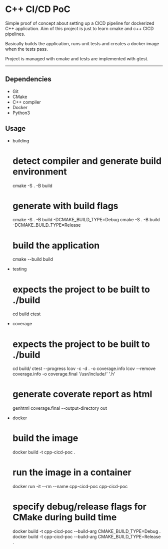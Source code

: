 # C++ CI/CD PoC

Simple proof of concept about setting up a CICD pipeline for dockerized C++ application. Aim of this project is just to learn cmake and c++ CICD pipelines.

Basically builds the application, runs unit tests and creates a docker image when the tests pass.

Project is managed with cmake and tests are implemented with gtest.

---

## Dependencies

- Git
- CMake
- C++ compiler
- Docker
- Python3

## Usage

- building

    # detect compiler and generate build environment
    cmake -S . -B build

    # generate with build flags
    cmake -S . -B build -DCMAKE_BUILD_TYPE=Debug
    cmake -S . -B build -DCMAKE_BUILD_TYPE=Release

    # build the application
    cmake --build build
    
- testing

    # expects the project to be built to ./build
    cd build
    ctest

- coverage

    # expects the project to be built to ./build
    cd build/
    ctest --progress
    lcov -c -d . -o coverage.info
    lcov --remove coverage.info -o coverage.final '/usr/include/*' '*.h'
    
    # generate coverate report as html
    genhtml coverage.final --output-directory out

- docker

    # build the image
    docker build -t cpp-cicd-poc .

    # run the image in a container
    docker run -it --rm --name cpp-cicd-poc cpp-cicd-poc

    # specify debug/release flags for CMake during build time
    docker build -t cpp-cicd-poc --build-arg CMAKE_BUILD_TYPE=Debug .
    docker build -t cpp-cicd-poc --build-arg CMAKE_BUILD_TYPE=Release .
